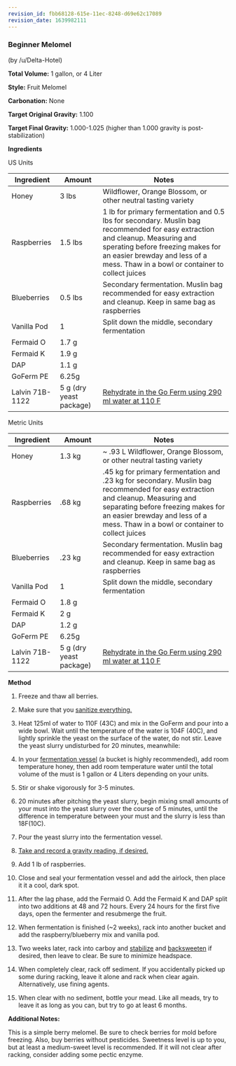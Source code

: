 ```yaml
---
revision_id: fbb68128-615e-11ec-8248-d69e62c17089
revision_date: 1639982111
---
```


### Beginner Melomel

(by /u/Delta-Hotel)

**Total Volume:** 1 gallon,  or 4 Liter

**Style:** Fruit Melomel

**Carbonation:** None

**Target Original Gravity:** 1.100

**Target Final Gravity:** 1.000-1.025 (higher than 1.000 gravity is post-stabilization)

**Ingredients**

US Units

Ingredient|Amount | Notes
---|---|---
Honey|3 lbs|Wildflower, Orange Blossom, or other neutral tasting variety
Raspberries| 1.5 lbs|1 lb for primary fermentation and 0.5 lbs for secondary. Muslin bag recommended for easy extraction and cleanup. Measuring and sperating before freezing makes for an easier brewday and less of a mess. Thaw in a bowl or container to collect juices
Blueberries|0.5 lbs|Secondary fermentation. Muslin bag recommended for easy extraction and cleanup. Keep in same bag as raspberries
Vanilla Pod|1|Split down the middle, secondary fermentation
Fermaid O|1.7 g|
Fermaid K|1.9 g|
DAP|1.1 g|
GoFerm PE|6.25g|
Lalvin 71B-1122|5 g (dry yeast package)|[Rehydrate in the Go Ferm using 290 ml water at 110 F](http://www.scottlab.com/product-102.aspx)

Metric Units

Ingredient|Amount | Notes
---|---|---
Honey|1.3 kg| ~ .93 L Wildflower, Orange Blossom, or other neutral tasting variety
Raspberries| .68 kg| .45 kg for primary fermentation and .23 kg for secondary. Muslin bag recommended for easy extraction and cleanup. Measuring and separating before freezing makes for an easier brewday and less of a mess. Thaw in a bowl or container to collect juices
Blueberries|.23 kg|Secondary fermentation. Muslin bag recommended for easy extraction and cleanup. Keep in same bag as raspberries
Vanilla Pod|1|Split down the middle, secondary fermentation
Fermaid O|1.8 g|
Fermaid K|2 g|
DAP|1.2 g|
GoFerm PE|6.25g|
Lalvin 71B-1122|5 g (dry yeast package)|[Rehydrate in the Go Ferm using 290 ml water at 110 F](http://www.scottlab.com/product-102.aspx)


**Method**

1.  Freeze and thaw all berries.

1. Make sure that you [sanitize everything.](//process/sanitation)

1. Heat 125ml of water to 110F (43C) and mix in the GoFerm and pour into a wide bowl.  Wait until the temperature of the water is 104F (40C), and lightly sprinkle the yeast on the surface of the water, do not stir. Leave the yeast slurry undisturbed for 20 minutes, meanwhile:  

1. In your [fermentation vessel](//resources/equipment) (a bucket is highly recommended), add room temperature honey, then add room temperature water until the total volume of the must is 1 gallon or 4 Liters depending on your units.

1. Stir or shake vigorously for 3-5 minutes.

1. 20 minutes after pitching the yeast slurry, begin mixing small amounts of your must into the yeast slurry over the course of 5 minutes, until the difference in temperature between your must and the slurry is less than 18F(10C).  

1.  Pour the yeast slurry into the fermentation vessel. 
 
1. [Take and record a gravity reading, if desired.](/faq/hydrometer)

1. Add 1 lb of raspberries.

1. Close and seal your fermentation vessel and add the airlock, then place it it a cool, dark spot.

1. After the lag phase, add the Fermaid O. Add the Fermaid K and DAP split into two additions at 48 and 72 hours. Every 24 hours for the first five days, open the fermenter and resubmerge the fruit.  

1. When fermentation is finished (~2 weeks), rack into another bucket and add the raspberry/blueberry mix and vanilla pod.

1. Two weeks later, rack into carboy and [stabilize](/process/stabilization) and [backsweeten](https://www.reddit.com//process/back_sweeten) if desired, then leave to clear. Be sure to minimize headspace.

1. When completely clear, rack off sediment. If you accidentally picked up some during racking, leave it alone and rack when clear again. Alternatively, use fining agents.

1. When clear with no sediment, bottle your mead. Like all meads, try to leave it as long as you can, but try to go at least 6 months.

**Additional Notes:**

This is a simple berry melomel. Be sure to check berries for mold before freezing. Also, buy berries without pesticides. Sweetness level is up to you, but at least a medium-sweet level is recommended. If it will not clear after racking, consider adding some pectic enzyme.